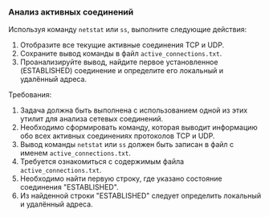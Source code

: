 
### Анализ активных соединений

Используя команду `netstat` или `ss`, выполните следующие действия:

1. Отобразите все текущие активные соединения TCP и UDP.
2. Сохраните вывод команды в файл `active_connections.txt`.
3. Проанализируйте вывод, найдите первое установленное (ESTABLISHED) соединение и определите его локальный и удалённый адреса.

Требования:
1. Задача должна быть выполнена с использованием одной из этих утилит для анализа сетевых соединений. 
2. Необходимо сформировать команду, которая выводит информацию обо всех активных соединениях протоколов TCP и UDP. 
3. Вывод команды `netstat` или `ss` должен быть записан в файл с именем `active_connections.txt`. 
4. Требуется ознакомиться с содержимым файла `active_connections.txt`. 
5. Необходимо найти первую строку, где указано состояние соединения "ESTABLISHED". 
6. Из найденной строки "ESTABLISHED" следует определить локальный и удалённый адреса.